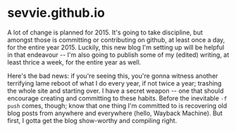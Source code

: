 sevvie.github.io
================

A lot of change is planned for 2015. It's going to take discipline, but amongst those
is committing or contributing on github, at least once a day, for the entire year 2015. 
Luckily, this new blog I'm setting up will be helpful in that endeavour -- I'm also 
going to publish some of my (edited) writing, at least thrice a week, for the entire year
as well.

Here's the bad news: if you're seeing this, you're gonna witness another terrifying lame
reboot of what I do every year, if not twice a year; trashing the whole site and starting
over. I have a secret weapon -- one that should encourage creating and committing to these
habits. Before the inevitable `-f push` comes, though; know that one thing I'm committed to
is recovering old blog posts from anywhere and everywhere (hello, Wayback Machine). But
first, I gotta get the blog show-worthy and compiling right.
